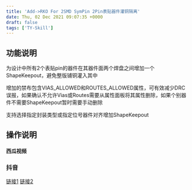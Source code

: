 ```yaml
---
title: 'Add->RKO For 2SMD SymPin 2Pin表贴器件灌铜隔离'
date: Thu, 02 Dec 2021 09:07:35 +0000
draft: false
tags: ['TY-Skill']
---
```


功能说明
----

为设计中所有2个表贴pin的器件在其器件面两个焊盘之间增加一个ShapeKeepout，避免整版铺铜灌入其中

增加的禁布包含VIAS\_ALLOWED和ROUTES\_ALLOWED属性，可有效减少DRC误报，如果确认不允许Vias或Routes需要从属性面板将其属性删除，如果个别器件不需要ShapeKeepout暂时需要手动删除

支持选择指定封装类型或指定位号器件对齐增加ShapeKeepout

操作说明
----

#### 西瓜视频

### 抖音

[链接1](https://v.douyin.com/hsGQ5Hj/) [链接2](https://v.douyin.com/hstBN9W/)